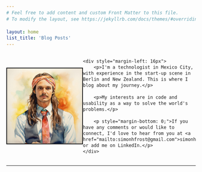 ```yaml
---
# Feel free to add content and custom Front Matter to this file.
# To modify the layout, see https://jekyllrb.com/docs/themes/#overriding-theme-defaults

layout: home
list_title: 'Blog Posts'
---
```


<div style="display: flex; align-items: center; margin-bottom: 16px;">
    <img height="200px" style="border-style: solid; border-width: 2px;" src="/assets/profile-picture.jpg" width="200px" />

    <div style="margin-left: 16px">
        <p>I'm a technologist in Mexico City, with experience in the start-up scene in Berlin and New Zealand. This is where I blog about my journey.</p>

        <p>My interests are in code and usability as a way to solve the world's problems.</p>

        <p style="margin-bottom: 0;">If you have any comments or would like to connect, I'd love to hear from you at <a href="mailto:simonhfrost@gmail.com">simonhfrost@gmail.com</a>, or add me on LinkedIn.</p>
    </div>
</div>

<hr />
<br />
